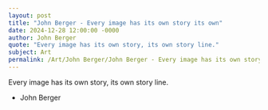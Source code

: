 ```yaml
---
layout: post
title: "John Berger - Every image has its own story its own"
date: 2024-12-28 12:00:00 -0000
author: John Berger
quote: "Every image has its own story, its own story line."
subject: Art
permalink: /Art/John Berger/John Berger - Every image has its own story its own
---
```


Every image has its own story, its own story line.

- John Berger
